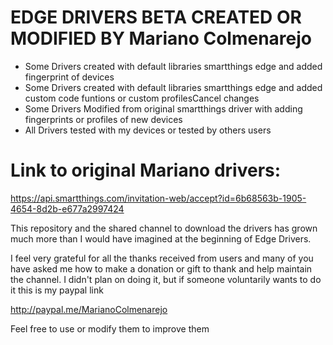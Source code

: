 # EDGE DRIVERS BETA CREATED OR MODIFIED BY Mariano Colmenarejo

- Some Drivers created with default libraries smartthings edge and added fingerprint of devices
- Some Drivers created with default libraries smartthings edge and added custom code funtions or custom profilesCancel changes
- Some Drivers Modified from original smartthings driver with adding fingerprints or profiles of new devices
- All Drivers tested with my devices or tested by others users

# Link to original Mariano drivers: 
https://api.smartthings.com/invitation-web/accept?id=6b68563b-1905-4654-8d2b-e677a2997424

This repository and the shared channel to download the drivers has grown much more than I would have imagined at the beginning of Edge Drivers.

I feel very grateful for all the thanks received from users and many of you have asked me how to make a donation or gift to thank and help maintain the channel. 
I didn't plan on doing it, but if someone voluntarily wants to do it this is my paypal link

http://paypal.me/MarianoColmenarejo

Feel free to use or modify them to improve them
